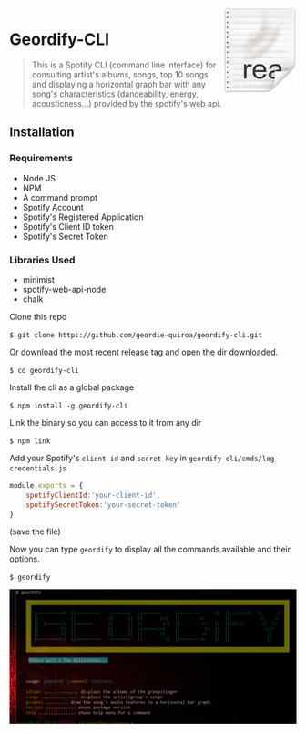 <img src="icon.png" align="right" />

# Geordify-CLI

> This is a Spotify CLI (command line interface) for consulting artist's albums, songs, top 10 songs and displaying a horizontal graph bar with any song's characteristics (danceability, energy, acousticness...) provided by the spotify's web api. 

## Installation
### Requirements
* Node JS
* NPM
* A command prompt
* Spotify Account
* Spotify's Registered Application
* Spotify's Client ID token
* Spotify's Secret Token 

### Libraries Used
* minimist
* spotify-web-api-node
* chalk

Clone this repo

`$ git clone https://github.com/geordie-quiroa/geordify-cli.git`

Or download the most recent release tag and open the dir downloaded.

`$ cd geordify-cli`

Install the cli as a global package

`$ npm install -g geordify-cli`

Link the binary so you can access to it from any dir

 `$ npm link`

Add your Spotify's `client id` and `secret key` in  `geordify-cli/cmds/log-credentials.js`

```javascript
module.exports = {
    spotifyClientId:'your-client-id',
    spotifySecretToken:'your-secret-token'
}
``` 

(save the file)

Now you can type `geordify` to display all the commands available and their options.

`$ geordify`

![](https://github.com/geordie-quiroa/geordify-cli/blob/master/geordifyHelp.png)
